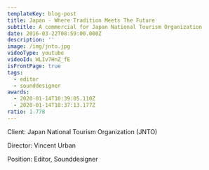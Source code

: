 ```yaml
---
templateKey: blog-post
title: Japan - Where Tradition Meets The Future
subtitle: A commercial for Japan National Tourism Organization
date: 2016-03-22T08:59:00.000Z
description: ''
image: /img/jnto.jpg
videoType: youtube
videoId: WLIv7HnZ_fE
isFrontPage: true
tags:
  - editor
  - sounddesigner
awards:
  - 2020-01-14T10:39:05.110Z
  - 2020-01-14T10:37:13.177Z
ratio: 1.778
---
```

Client: Japan National Tourism Organization (JNTO)

Director: Vincent Urban

Position: Editor, Sounddesigner
